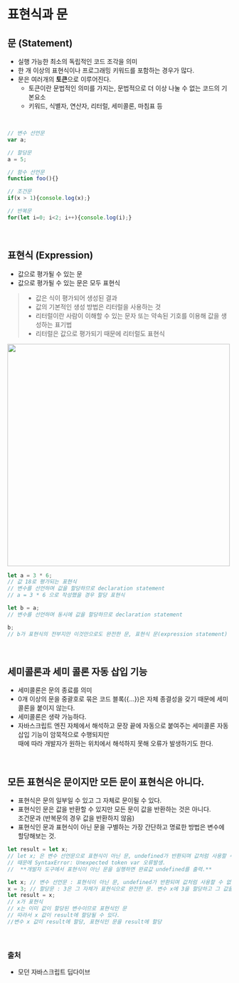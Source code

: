 # 표현식과 문
## 문 (Statement)
- 실행 가능한 최소의 독립적인 코드 조각을 의미
- 한 개 이상의 표현식이나 프로그래밍 키워드를 포함하는 경우가 많다.
- 문은 여러개의 **토큰**으로 이루어진다.
    - 토큰이란 문법적인 의미를 가지는, 문법적으로 더 이상 나눌 수 없는 코드의 기본요소
    - 키워드, 식별자, 연산자, 리터럴, 세미콜론, 마침표 등 

<br/>

```js
// 변수 선언문
var a;

// 할당문
a = 5;

// 함수 선언문
function foo(){}

// 조건문 
if(x > 1){console.log(x);}

// 반복문
for(let i=0; i<2; i++){console.log(i);}
```

<br/> 

## 표현식 (Expression)
- 값으로 평가될 수 있는 문 
- 값으로 평가될 수 있는 문은 모두 표현식

> - 값은 식이 평가되어 생성된 결과
> - 값의 기본적인 생성 방법은 리터럴을 사용하는 것
> - 리터럴이란 사람이 이해할 수 있는 문자 또는 약속된 기호를 이용해 값을 생성하는 표기법
> - 리터럴은 값으로 평가되기 때문에 리터럴도 표현식
<image src="https://velog.velcdn.com/images/049494/post/f1075eec-09f1-4a64-a9fd-9095a014fd44/image.jpg" width="500">


```js
let a = 3 * 6; 
// 값 18로 평가되는 표현식
// 변수를 선언하며 값을 할당하므로 declaration statement
// a = 3 * 6 으로 작성했을 경우 할당 표현식

let b = a;
// 변수를 선언하며 동시에 값을 할당하므로 declaration statement

b;
// b가 표현식의 전부지만 이것만으로도 완전한 문, 표현식 문(expression statement)
```

<br> 

## 세미콜론과 세미 콜론 자동 삽입 기능
- 세미콜론은 문의 종료를 의미
- 0개 이상의 문을 중괄호로 묶은 코드 블록({...})은 자체 종결성을 갖기 때문에 세미 콜론을 붙이지 않는다.
- 세미콜론은 생략 가능하다.
- 자바스크립트 엔진 자체에서 해석하고 문장 끝에 자동으로 붙여주는 세미콜론 자동 삽입 기능이 암묵적으로 수행되지만<br/> 때에 따라 개발자가 원하는 위치에서 해석하지 못해 오류가 발생하기도 한다.

<br> 

## 모든 표현식은 문이지만 모든 문이 표현식은 아니다. 
- 표현식은 문의 일부일 수 있고 그 자체로 문이될 수 있다.
- 표현식인 문은 값을 반환할 수 있지만 모든 문이 값을 반환하는 것은 아니다.<br/>조건문과 (반복문의 경우 값을 반환하지 않음)
- 표현식인 문과 표현식이 아닌 문을 구별하는 가장 간단하고 명료한 방법은 변수에 할당해보는 것.

```js
let result = let x;
// let x; 은 변수 선언문으로 표현식이 아닌 문, undefined가 반환되며 값처럼 사용할 수 없음.
// 때문에 SyntaxError: Unexpected token var 오류발생.
//  **개발자 도구에서 표현식이 아닌 문을 실행하면 완료값 undefined를 출력.**
```
```js
let x; // 변수 선언문 : 표현식이 아닌 문, undefined가 반환되며 값처럼 사용할 수 없음.
x = 3; // 할당문 : 3은 그 자체가 표현식으로 완전한 문. 변수 x에 3을 할당하고 그 값을 반환
let result = x; 
// x가 표현식
// x는 이미 값이 할당된 변수이므로 표현식인 문
// 따라서 x 값이 result에 할당될 수 있다. 
//변수 x 값이 result에 할당, 표현식인 문을 result에 할당
```
<br> 

### 출처
- 모던 자바스크립트 딥다이브
